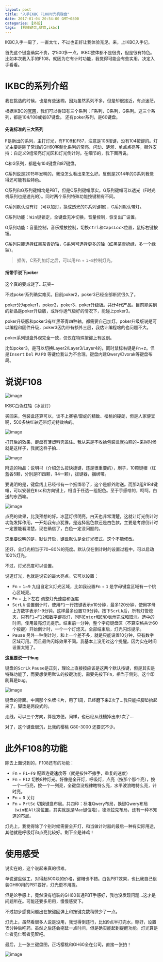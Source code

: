 ```yaml
---
layout: post
title: "入手IKBC F108时光机键盘"
date: 2017-01-04 20:54:00 GMT+0800
categories: [外设]
tags:  [机械键盘,键盘,ikbc]
---
```


IKBC入手一周了，一直太忙，不过也正好让我体验充足。来，上IKBC入手记。

首先这个键盘确实不贵，才500多一点，IKBC整体都不是很贵，但是很有特色。比如本次我入手的F108，就因为它有计时功能，我觉得可能会有些实用，决定入手看看。

<!-- more -->

# IKBC的系列介绍

我在挑选的时候，也是有些迷糊，因为虽然系列不多，但是却很接近，有点迷茫。

根据IKBC的[官网](http://www.ikbc.com.cn/)，我们可以得知有三个系列：F系列，C系列，G系列。这三个系列，都是104/108或者87键盘。
还有poker系列，是60键盘。

#### 先说标准的三大系列

F是新出的系列，主打灯光，有F108和F87，注意是108按键，没有104按键的。灯光主要是除了常规的GH60客制化系列的常亮、闪动、涟漪、单点点亮等，额外支持：自定义9组常亮灯光区和灯光倒计时。在细节的，我下面再说。

C和G系列，都是有104键盘和87键盘。

C系列说是2015年发明的，我没怎么看出来怎么好。反倒是2014年的G系列我觉得还可能有些特色。

C系列和G系列键帽均是PBT，但是C系列键帽厚实，G系列键帽可以透光（F时光机系列也是透光的）。同时两个系列特殊功能按键稍有不同。

C系列默认没有灯（可以加灯，换成透光的G系列键帽），G系列默认带灯。

C系列功能：<kbd>Win</kbd>键锁定，全键盘无冲切换，音量控制，恢复出厂设置。

G系列功能：音量控制，音乐播放控制，切换<kbd>ctrl</kbd>和<kbd>CapsLock</kbd>位置，鼠标右键按钮。

C系列只能选择红黑茶青奶轴，G系列可选择更多的轴（红黑茶青奶绿，多一个绿轴）。

> 据传，C系列加灯之后，可以用<kbd>Fn</kbd> + <kbd>1</kbd>~<kbd>8</kbd>控制灯光。

#### 捎带手说下poker

这个真的要成谜了...玩笑~

不过poker系列确实难买。目前poker2，poker3已经全部断货很久了。

poker分为poker1，poker2，poker3，poker升级版。共计4代产品。目前能买到的新品是poker升级版，或许你运气极好的情况下，能碰上poker3。

poker升级版和poker3有红黑茶青四种轴。都需要自己加灯。poker升级版说是可以编程和固件升级，poker3因为带有额外三层，我估计编程啥的也问题不大。

poker系列键盘外观完全一致，仅仅在特殊按键上有区别。

比如poker3，是可以切换Layer2/Layer3/Layer4的，同时鼠标右键是<kbd>Fn</kbd>+<kbd>z</kbd>。但是<kbd>Insert</kbd> <kbd>Del</kbd> <kbd>PU</kbd> <kbd>PD</kbd> 等键位我认为不合理。键盘内建Qwery/Dvorak等键盘布局。

# 说说F108

![image](https://cdn0.yukapril.com/blog/2017-1-4-ikbc-f108-1.jpg-wm.black)

IKBC白色红轴（冰蓝灯）

买回来，包装盒还算可以，谈不上赛睿/雷蛇的精致、樱桃的硬朗，但是人家便宜啊，500多块红轴还带灯光特效啥的。

![image](https://cdn0.yukapril.com/blog/2017-1-4-ikbc-f108-2.jpg-wm.black)

打开后的效果，键盘有薄塑料壳盖住。我从来是不收拾包装盒就拍照的~来得时候就是这样子，我就这样子拍...

![image](https://cdn0.yukapril.com/blog/2017-1-4-ikbc-f108-3.jpg-wm.black)

附送的物品：说明书（介绍怎么按快捷键，还是很重要的），刷子，10颗键帽（红蓝各5颗，分别是R1四颗，R4一颗），拔键器，捆绑带。

要说明的是，键盘线上已经带有一个捆绑带了，这个是额外附送。而那2组R1R4键帽，可以安装在<kbd>Esc</kbd>和方向键上，相当于任选一组配色。至于手感啥的，呵呵。白送的东西嘛。

![image](https://cdn0.yukapril.com/blog/2017-1-4-ikbc-f108-4.jpg-wm.black)

点亮的效果，比我预想的好。冰蓝灯很明亮，白天也非常清楚，这就让灯光倒计时功能发挥作用。一开始我有点犹豫，是选择黑色款还是白色款，主要是考虑倒计时一定要能看清楚。现在确信了，白色一定没问题的。

这里要说明的是，默认开启，键盘默认是全灯光模式，这个不能修改。

还好，全灯光相当于70~80%的亮度。默认仅在倒计时的设置过程中，可以启动100%灯光。

不过，灯光亮度可以设置。

说道灯光，也就是说它的最大亮点。它可以设置：

* <kbd>Fn</kbd> + <kbd>1</kbd>~<kbd>9</kbd> 九组自定义灯光区域，比如我设置<kbd>Fn</kbd> + <kbd>1</kbd> 是字母键盘区域有一个桃心区域亮。
* <kbd>Fn</kbd> + 上下左右 调整灯光速度和强度
* <kbd>ScrLk</kbd> 设置倒计时，使用<kbd>F1</kbd>一行按键表示x10分钟，最多120分钟，使用字母上方数字表示1-9分钟。这样最多设置129分钟。按下<kbd>ScrLk</kbd>后，所有灯管熄灭，只有<kbd>F1</kbd>~<kbd>F12</kbd>和数字键亮灯，同时<kbd>Enter</kbd>和<kbd>END</kbd>表示完成和取消。选中的时间，使用最亮灯光提示。结束前一分钟，整个字母键盘区（不算空格共计60个按键）开始倒计时，一个一个灯熄灭。全部结束后，灯光闪烁提示。
* <kbd>Pause</kbd> 另外一种倒计时，和上一个差不多，就是只能设置10分钟，只有数字区域可用。而且最终闪烁效果不同。我基本上没用过这个提醒。因为实在时间设置太短了。

**这里要说一个bug**

键盘的<kbd>ScrLk</kbd> <kbd>Pause</kbd>是正刻，理论上直接按应该是这两个默认按键，但是其实是特殊功能了，而要想使用默认的按键功能，需要先按下<kbd>Fn</kbd>，相当于侧刻。这个印刷算是bug。


![image](https://cdn0.yukapril.com/blog/2017-1-4-ikbc-f108-6.jpg-wm.black)

键盘的背面。中间那个名牌卡片，用了1周，已经磨下来2次了...我只能把脚垫抬起来了。脚垫是两段式的。

走线，可以三个方向，算是方便。同样，也已经从线槽掉出来1次了...

对了，这个键盘很沉，比我的樱桃 G80-3000 还要沉不少。

# 此外F108的功能

除去上面说到的，F108还有的功能：

* <kbd>Fn</kbd> + <kbd>F1</kbd>~<kbd>F9</kbd> 配置连键速度等（就是按住不撒手，重复的速度）
* <kbd>Fn</kbd> + <kbd>F12</kbd> 切换8种灯光。好像是全开灯，呼吸灯，点亮（按那个那个亮），按一个一行亮，按一个一列亮，全键盘没规律瞎特么亮，水平波浪瞎特么亮，计时亮。
* <kbd>Fn</kbd> + <kbd>0</kbd> 关灯
* <kbd>Fn</kbd> + <kbd>PrtSc</kbd> 切换键盘布局。共四种：标准Qwery布局，换键Qwery布局（<kbd>win</kbd>和<kbd>Alt</kbd>换位置，其实就是是Mac键位啦），德沃拉克布局，还有一种不知道的布局。

灯光上，我觉得除了个别时候需要全开灯，和当做计时器的最后一种有实际用途，其他就是呼吸灯和点亮比较好。剩下全是辣鸡！

# 使用感受

说实在的，这个说起来真的很难。

单说键盘做工，对得起500块的价格，键帽也不错。白色PBT效果，也比我自己组装GH60用的PBT要好，灯光更不用提。

但是论手感上，竟然没有组装的GH60普通PBT手感好，我也没发现问题...这才是问题所在。可能还要多用用，慢慢感受下。

不过初步感觉问题出在按键回弹上和按键克数稍微少了一点。

灯光上，虽然看很多人说是没用，我觉得倒还行，比如9点半打完水，晾好，设置15分钟后吃药。虽然之后还会拖延一点时间，但是确实能起到提醒功能。灯光算是仁者见仁智者见智吧。

最后，上一张三键盘图，正巧樱桃和GH60全在公司，直接一张拍！

![image](https://cdn0.yukapril.com/blog/2017-1-4-ikbc-f108-5.jpg-wm.black)
